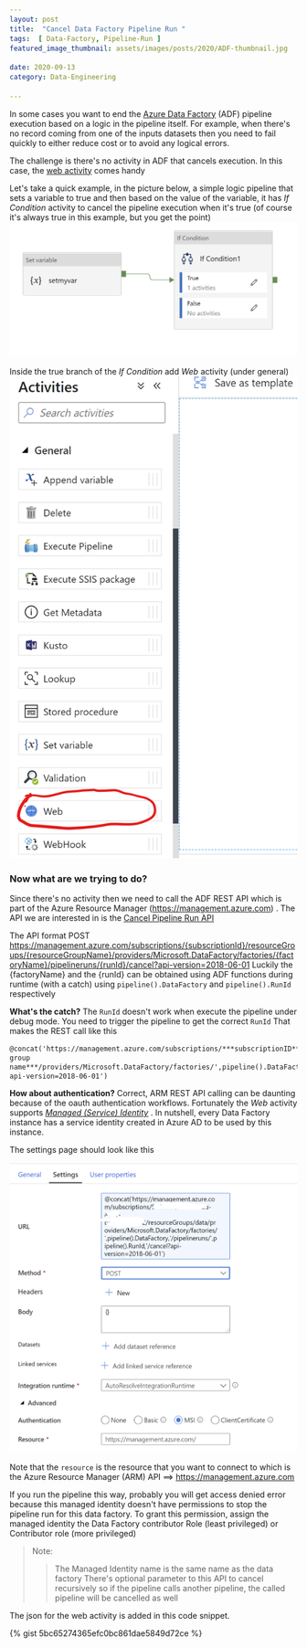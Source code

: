 ```yaml
---
layout: post  
title:  "Cancel Data Factory Pipeline Run "  
tags:  [ Data-Factory, Pipeline-Run ]  
featured_image_thumbnail: assets/images/posts/2020/ADF-thumbnail.jpg 

date: 2020-09-13
category: Data-Engineering

---
```


In some cases you want to end the [Azure Data Factory](https://docs.microsoft.com/en-us/azure/data-factory/) (ADF) pipeline execution based on a logic in the pipeline itself. For example, when there's no record coming from one of the inputs datasets then you need to fail quickly to either reduce cost or to avoid any logical errors. 

The challenge is there's no activity in ADF that cancels execution. In this case, the [web activity](https://docs.microsoft.com/en-us/azure/data-factory/control-flow-web-activity) comes handy 

Let's take a quick example, in the picture below, a simple logic pipeline that sets a variable to true and then based on the value of the variable, it has *If Condition* activity to cancel the pipeline execution when it's true (of course it's always true in this example, but you get the point)
![simple logic pipeline](/assets/images/posts/2020/adf-logic.png)

Inside the true branch of the *If Condition* add *Web* activity (under general) 
![Web Activity](/assets/images/posts/2020/adf-web-activity.png)

### Now what are we trying to do?
Since there's no activity then we need to call the ADF REST API which is part of the Azure Resource Manager (https://management.azure.com) .
The API we are interested in is the [Cancel Pipeline Run API](https://docs.microsoft.com/en-us/rest/api/datafactory/pipelineruns/cancel) 

The API format 
POST https://management.azure.com/subscriptions/{subscriptionId}/resourceGroups/{resourceGroupName}/providers/Microsoft.DataFactory/factories/{factoryName}/pipelineruns/{runId}/cancel?api-version=2018-06-01
Luckily the {factoryName} and the {runId} can be obtained using ADF functions during runtime (with a catch) using `pipeline().DataFactory` and `pipeline().RunId` respectively 

**What's the catch?** 
The `RunId` doesn't work when execute the pipeline under debug mode. You need to trigger the pipeline to get the correct `RunId`
That makes the REST call like this 

    @concat('https://management.azure.com/subscriptions/***subscriptionID***/resourceGroups/***resource group name***/providers/Microsoft.DataFactory/factories/',pipeline().DataFactory,'/pipelineruns/',pipeline().RunId,'/cancel?api-version=2018-06-01')

**How about authentication?**
Correct, ARM REST API calling can be daunting because of the oauth authentication workflows. Fortunately the *Web* activity supports [*Managed (Service) Identity*](https://docs.microsoft.com/en-us/azure/data-factory/data-factory-service-identity) . In nutshell, every Data Factory instance has a service identity created in Azure AD to be used by this instance. 

The settings page should look like this 

![Web Activity Settings](/assets/images/posts/2020/ADF-web-activity-settings.png)

Note that the `resource` is the resource that you want to connect to which is the Azure Resource Manager (ARM) API ==> https://management.azure.com 

If you run the pipeline this way, probably you will get access denied error because this managed identity doesn't have permissions to stop the pipeline run for this data factory. To grant this permission, assign the managed identity the Data Factory contributor Role (least privileged) or Contributor role (more privileged) 

> Note:
> > The Managed Identity name is the same name as the data factory
> > There's optional parameter to this API to cancel recursively so if the pipeline calls another pipeline, the called pipeline will be cancelled as well

The json for the web activity is added in this code snippet. 

{% gist 5bc65274365efc0bc861dae5849d72ce %}


<!--stackedit_data:
eyJoaXN0b3J5IjpbMTIwMDc5MDY5OSwxODg0MzEwODMsLTE4ND
AwNDg0NzYsNzEzMzI0OTE4LDE5Njc1ODY5NTksOTA2NjI0MTY5
XX0=
-->